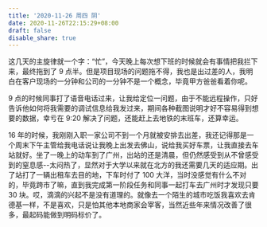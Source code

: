 ```yaml
---
title: '2020-11-26 周四 阴'
date: 2020-11-26T22:15:29+08:00
draft: false
disable_share: true
---
```


这几天的主旋律就一个字：“忙”，今天晚上每次想下班的时候就会有事情把我拦下来，最终拖到了 9 点半。但是项目现场的问题拖不得，我也是出过差的人，我明白在客户现场的一分钟和公司的一分钟不是一个概念，毕竟甲方爸爸看着你呢。

<!--more-->

9 点的时候同事打了语音电话过来，让我给定位一问题，由于不能远程操作，只好告诉他如何将我需要的调试信息给我发过来，期间各种截图说明才好不容易得到想要的数据，幸亏在 9:20 解决了问题，还能赶上去地铁的末班车，还算幸运。

16 年的时候，我刚刚入职一家公司不到一个月就被安排去出差，我还记得那是一个周末下午主管给我电话说让我晚上出发去佛山，说给我买好车票，让我直接去车站就好。坐了一晚上的动车到了广州，出站的还是清晨，但仍然感受到从不曾感受到的窒息感--太闷热了，显然对于大学以来就在北方的我还需要几天的适应期。出了站打了一辆出租车去目的地，下车时付了 100 大洋，当时没感觉有什么不对的，毕竟跨市了嘛，直到我完成第一阶段任务和同事一起打车去广州时才发现只要 30 块。哎，滴滴的兴起不是没有道理的。就像去一个陌生的城市吃饭我喜欢去肯德基一样，不是喜欢，只是怕其他本地商家会宰客，当然近些年来情况改善了很多，最起码能做到明码标价了。
